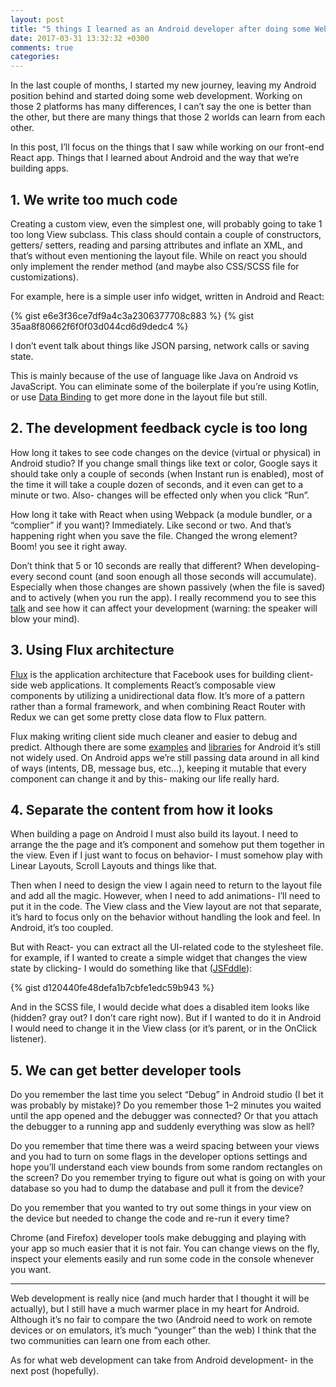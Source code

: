 ```yaml
---
layout: post
title: "5 things I learned as an Android developer after doing some Web development"
date: 2017-03-31 13:32:32 +0300
comments: true
categories:
---
```

In the last couple of months, I started my new journey, leaving my Android position behind and started doing some web development. Working on those 2 platforms has many differences, I can’t say the one is better than the other, but there are many things that those 2 worlds can learn from each other.
<!-- more -->
In this post, I’ll focus on the things that I saw while working on our front-end React app. Things that I learned about Android and the way that we’re building apps.

## 1. We write too much code

Creating a custom view, even the simplest one, will probably going to take 1 too long View subclass. This class should contain a couple of constructors, getters/ setters, reading and parsing attributes and inflate an XML, and that’s without even mentioning the layout file. While on react you should only implement the render method (and maybe also CSS/SCSS file for customizations).

For example, here is a simple user info widget, written in Android and React:

{% gist e6e3f36ce7df9a4c3a2306377708c883 %}
{% gist 35aa8f80662f6f0f03d044cd6d9dedc4 %}

I don’t event talk about things like JSON parsing, network calls or saving state.

This is mainly because of the use of language like Java on Android vs JavaScript. You can eliminate some of the boilerplate if you’re using Kotlin, or use [Data Binding](https://developer.android.com/topic/libraries/data-binding/index.html) to get more done in the layout file but still.

## 2. The development feedback cycle is too long
How long it takes to see code changes on the device (virtual or physical) in Android studio? If you change small things like text or color, Google says it should take only a couple of seconds (when Instant run is enabled), most of the time it will take a couple dozen of seconds, and it even can get to a minute or two. Also- changes will be effected only when you click “Run”.

How long it take with React when using Webpack (a module bundler, or a “complier” if you want)? Immediately. Like second or two. And that’s happening right when you save the file. Changed the wrong element? Boom! you see it right away.

Don’t think that 5 or 10 seconds are really that different? When developing- every second count (and soon enough all those seconds will accumulate). Especially when those changes are shown passively (when the file is saved) and to actively (when you run the app). I really recommend you to see this [talk](https://vimeo.com/36579366) and see how it can affect your development (warning: the speaker will blow your mind).

## 3. Using Flux architecture
[Flux](http://facebook.github.io/flux/) is the application architecture that Facebook uses for building client-side web applications. It complements React’s composable view components by utilizing a unidirectional data flow. It’s more of a pattern rather than a formal framework, and when combining React Router with Redux we can get some pretty close data flow to Flux pattern.

Flux making writing client side much cleaner and easier to debug and predict. Although there are some [examples](https://github.com/lgvalle/android-flux-todo-app) and [libraries](https://github.com/frostymarvelous/Fluxxan) for Android it’s still not widely used.
On Android apps we’re still passing data around in all kind of ways (intents, DB, message bus, etc…), keeping it mutable that every component can change it and by this- making our life really hard.

## 4. Separate the content from how it looks
When building a page on Android I must also build its layout. I need to arrange the the page and it’s component and somehow put them together in the view. Even if I just want to focus on behavior- I must somehow play with Linear Layouts, Scroll Layouts and things like that.

Then when I need to design the view I again need to return to the layout file and add all the magic. However, when I need to add animations- I’ll need to put it in the code.
The View class and the View layout are not that separate, it’s hard to focus only on the behavior without handling the look and feel. In Android, it’s too coupled.

But with React- you can extract all the UI-related code to the stylesheet file. for example, if I wanted to create a simple widget that changes the view state by clicking- I would do something like that ([JSFddle](https://jsfiddle.net/reactjs/69z2wepo/)):

{% gist d120440fe48defa1b7cbfe1edc59b943 %}



And in the SCSS file, I would decide what does a disabled item looks like (hidden? gray out? I don’t care right now).
But if I wanted to do it in Android I would need to change it in the View class (or it’s parent, or in the OnClick listener).

## 5. We can get better developer tools
Do you remember the last time you select “Debug” in Android studio (I bet it was probably by mistake)? Do you remember those 1–2 minutes you waited until the app opened and the debugger was connected? Or that you attach the debugger to a running app and suddenly everything was slow as hell?

Do you remember that time there was a weird spacing between your views and you had to turn on some flags in the developer options settings and hope you’ll understand each view bounds from some random rectangles on the screen?
Do you remember trying to figure out what is going on with your database so you had to dump the database and pull it from the device?

Do you remember that you wanted to try out some things in your view on the device but needed to change the code and re-run it every time?

Chrome (and Firefox) developer tools make debugging and playing with your app so much easier that it is not fair. You can change views on the fly, inspect your elements easily and run some code in the console whenever you want.

---

Web development is really nice (and much harder that I thought it will be actually), but I still have a much warmer place in my heart for Android. Although it’s no fair to compare the two (Android need to work on remote devices or on emulators, it’s much “younger” than the web) I think that the two communities can learn one from each other.

As for what web development can take from Android development- in the next post (hopefully).
